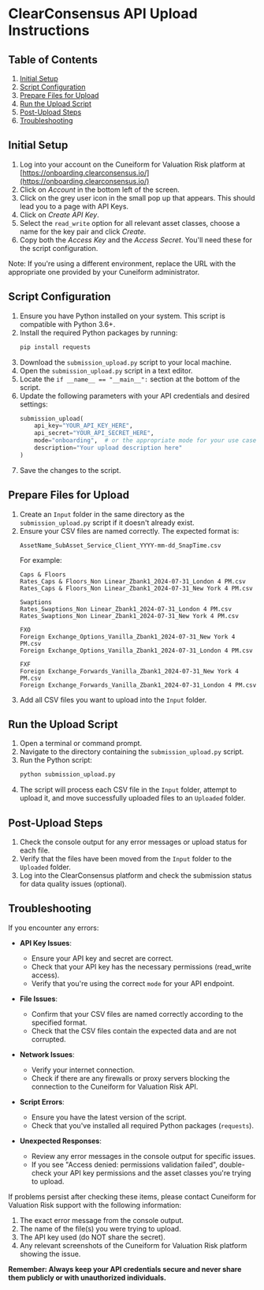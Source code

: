 # ClearConsensus API Upload Instructions

## Table of Contents
1. [Initial Setup](#initial-setup)
2. [Script Configuration](#script-configuration)
3. [Prepare Files for Upload](#prepare-files-for-upload)
4. [Run the Upload Script](#run-the-upload-script)
5. [Post-Upload Steps](#post-upload-steps)
6. [Troubleshooting](#troubleshooting)

## Initial Setup

1. Log into your account on the Cuneiform for Valuation Risk platform at [https://onboarding.clearconsensus.io/](https://onboarding.clearconsensus.io/)
2. Click on _Account_ in the bottom left of the screen.
3. Click on the grey user icon in the small pop up that appears. This should lead you to a page with API Keys.
4. Click on _Create API Key_.
5. Select the `read_write` option for all relevant asset classes, choose a name for the key pair and click _Create_.
6. Copy both the _Access Key_ and the _Access Secret_. You'll need these for the script configuration.

Note: If you're using a different environment, replace the URL with the appropriate one provided by your Cuneiform administrator.

## Script Configuration

1. Ensure you have Python installed on your system. This script is compatible with Python 3.6+.
2. Install the required Python packages by running:
   ```bash
   pip install requests
   ```
3. Download the `submission_upload.py` script to your local machine.
4. Open the `submission_upload.py` script in a text editor.
5. Locate the `if __name__ == "__main__":` section at the bottom of the script.
6. Update the following parameters with your API credentials and desired settings:
   ```python
   submission_upload(
       api_key="YOUR_API_KEY_HERE",
       api_secret="YOUR_API_SECRET_HERE",
       mode="onboarding",  # or the appropriate mode for your use case
       description="Your upload description here"
   )
   ```
7. Save the changes to the script.

## Prepare Files for Upload

1. Create an `Input` folder in the same directory as the `submission_upload.py` script if it doesn't already exist.
2. Ensure your CSV files are named correctly. The expected format is:
   ```
   AssetName_SubAsset_Service_Client_YYYY-mm-dd_SnapTime.csv
   ```
   For example:
   ```
   Caps & Floors
   Rates_Caps & Floors_Non Linear_Zbank1_2024-07-31_London 4 PM.csv
   Rates_Caps & Floors_Non Linear_Zbank1_2024-07-31_New York 4 PM.csv

   Swaptions
   Rates_Swaptions_Non Linear_Zbank1_2024-07-31_London 4 PM.csv
   Rates_Swaptions_Non Linear_Zbank1_2024-07-31_New York 4 PM.csv

   FXO
   Foreign Exchange_Options_Vanilla_Zbank1_2024-07-31_New York 4 PM.csv
   Foreign Exchange_Options_Vanilla_Zbank1_2024-07-31_London 4 PM.csv

   FXF
   Foreign Exchange_Forwards_Vanilla_Zbank1_2024-07-31_New York 4 PM.csv
   Foreign Exchange_Forwards_Vanilla_Zbank1_2024-07-31_London 4 PM.csv

   ```
3. Add all CSV files you want to upload into the `Input` folder.

## Run the Upload Script

1. Open a terminal or command prompt.
2. Navigate to the directory containing the `submission_upload.py` script.
3. Run the Python script:
   ```bash
   python submission_upload.py
   ```
4. The script will process each CSV file in the `Input` folder, attempt to upload it, and move successfully uploaded files to an `Uploaded` folder.

## Post-Upload Steps

1. Check the console output for any error messages or upload status for each file.
2. Verify that the files have been moved from the `Input` folder to the `Uploaded` folder.
3. Log into the ClearConsensus platform and check the submission status for data quality issues (optional).

## Troubleshooting

If you encounter any errors:

- **API Key Issues**: 
  - Ensure your API key and secret are correct.
  - Check that your API key has the necessary permissions (read_write access).
  - Verify that you're using the correct `mode` for your API endpoint.

- **File Issues**:
  - Confirm that your CSV files are named correctly according to the specified format.
  - Check that the CSV files contain the expected data and are not corrupted.

- **Network Issues**:
  - Verify your internet connection.
  - Check if there are any firewalls or proxy servers blocking the connection to the Cuneiform for Valuation Risk API.

- **Script Errors**:
  - Ensure you have the latest version of the script.
  - Check that you've installed all required Python packages (`requests`).

- **Unexpected Responses**:
  - Review any error messages in the console output for specific issues.
  - If you see "Access denied: permissions validation failed", double-check your API key permissions and the asset classes you're trying to upload.

If problems persist after checking these items, please contact Cuneiform for Valuation Risk support with the following information:
1. The exact error message from the console output.
2. The name of the file(s) you were trying to upload.
3. The API key used (do NOT share the secret).
4. Any relevant screenshots of the Cuneiform for Valuation Risk platform showing the issue.

**Remember: Always keep your API credentials secure and never share them publicly or with unauthorized individuals.**

